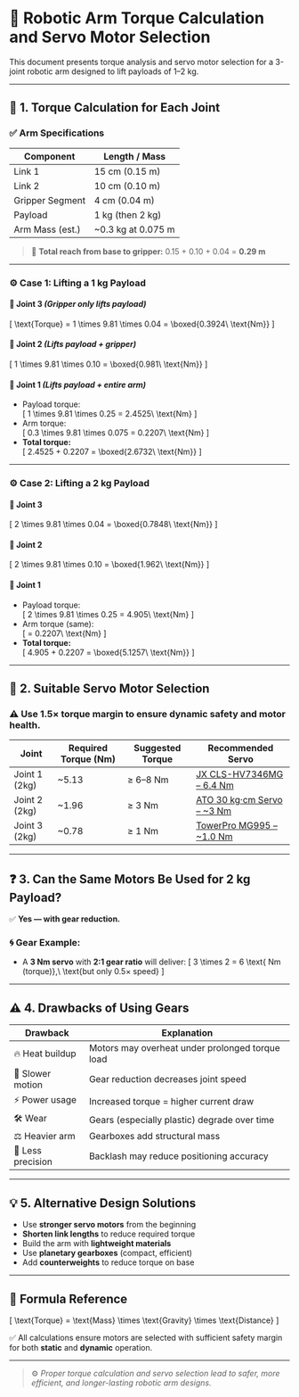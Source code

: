 # 🤖 Robotic Arm Torque Calculation and Servo Motor Selection

This document presents torque analysis and servo motor selection for a 3-joint robotic arm designed to lift payloads of 1–2 kg.

---

## 🧮 1. Torque Calculation for Each Joint

### ✅ Arm Specifications

| Component         | Length / Mass         |
|------------------|------------------------|
| Link 1           | 15 cm (0.15 m)         |
| Link 2           | 10 cm (0.10 m)         |
| Gripper Segment  | 4 cm (0.04 m)          |
| Payload          | 1 kg (then 2 kg)       |
| Arm Mass (est.)  | ~0.3 kg at 0.075 m     |

> 🔎 **Total reach from base to gripper:** 0.15 + 0.10 + 0.04 = **0.29 m**

---

### ⚙️ Case 1: Lifting a 1 kg Payload

#### 🔹 Joint 3 *(Gripper only lifts payload)*

\[
\text{Torque} = 1 \times 9.81 \times 0.04 = \boxed{0.3924\ \text{Nm}}
\]

#### 🔹 Joint 2 *(Lifts payload + gripper)*

\[
1 \times 9.81 \times 0.10 = \boxed{0.981\ \text{Nm}}
\]

#### 🔹 Joint 1 *(Lifts payload + entire arm)*

- Payload torque:  
  \[
  1 \times 9.81 \times 0.25 = 2.4525\ \text{Nm}
  \]
- Arm torque:  
  \[
  0.3 \times 9.81 \times 0.075 = 0.2207\ \text{Nm}
  \]
- **Total torque:**  
  \[
  2.4525 + 0.2207 = \boxed{2.6732\ \text{Nm}}
  \]

---

### ⚙️ Case 2: Lifting a 2 kg Payload

#### 🔹 Joint 3

\[
2 \times 9.81 \times 0.04 = \boxed{0.7848\ \text{Nm}}
\]

#### 🔹 Joint 2

\[
2 \times 9.81 \times 0.10 = \boxed{1.962\ \text{Nm}}
\]

#### 🔹 Joint 1

- Payload torque:  
  \[
  2 \times 9.81 \times 0.25 = 4.905\ \text{Nm}
  \]
- Arm torque (same):  
  \[
  = 0.2207\ \text{Nm}
  \]
- **Total torque:**  
  \[
  4.905 + 0.2207 = \boxed{5.1257\ \text{Nm}}
  \]

---

## 🔧 2. Suitable Servo Motor Selection

### ⚠️ Use **1.5× torque margin** to ensure dynamic safety and motor health.

| Joint     | Required Torque (Nm) | Suggested Torque | Recommended Servo                          |
|-----------|----------------------|------------------|---------------------------------------------|
| Joint 1 (2kg) | ~5.13              | ≥ 6–8 Nm         | [JX CLS-HV7346MG – 6.4 Nm](https://www.robotshop.com/products/jx-cls-hv7346mg-digital-servo-46kgcm) |
| Joint 2 (2kg) | ~1.96              | ≥ 3 Nm           | [ATO 30 kg·cm Servo – ~3 Nm](https://www.ato.com/30-kg-cm-high-torque-servo-motor-6v) |
| Joint 3 (2kg) | ~0.78              | ≥ 1 Nm           | [TowerPro MG995 – ~1.0 Nm](https://www.adafruit.com/product/1142) |

---

## ❓ 3. Can the Same Motors Be Used for 2 kg Payload?

✅ **Yes — with gear reduction.**

### 🌀 Gear Example:
- A **3 Nm servo** with **2:1 gear ratio** will deliver:
  \[
  3 \times 2 = 6 \text{ Nm (torque)},\ \text{but only 0.5× speed}
  \]

---

## ⚠️ 4. Drawbacks of Using Gears

| Drawback         | Explanation                                     |
|------------------|-------------------------------------------------|
| 🔥 Heat buildup  | Motors may overheat under prolonged torque load |
| 🐢 Slower motion | Gear reduction decreases joint speed            |
| ⚡️ Power usage  | Increased torque = higher current draw           |
| 🛠️ Wear         | Gears (especially plastic) degrade over time    |
| ⚖️ Heavier arm  | Gearboxes add structural mass                    |
| 🎯 Less precision | Backlash may reduce positioning accuracy       |

---

## 💡 5. Alternative Design Solutions

- Use **stronger servo motors** from the beginning
- **Shorten link lengths** to reduce required torque
- Build the arm with **lightweight materials**
- Use **planetary gearboxes** (compact, efficient)
- Add **counterweights** to reduce torque on base

---

## 📌 Formula Reference

\[
\text{Torque} = \text{Mass} \times \text{Gravity} \times \text{Distance}
\]

✅ All calculations ensure motors are selected with sufficient safety margin for both **static** and **dynamic** operation.

---

> ⚙️ *Proper torque calculation and servo selection lead to safer, more efficient, and longer-lasting robotic arm designs.*
